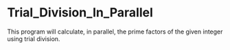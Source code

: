 # Trial_Division_In_Parallel
This program will calculate, in parallel, the prime factors of the given integer using trial division.
